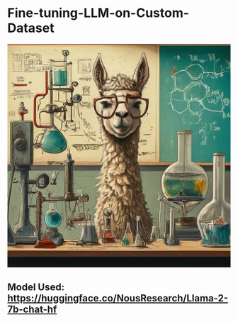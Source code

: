 # Fine-tuning-LLM-on-Custom-Dataset
!["finetuning-llama"](https://github.com/rajdas2001/Fine-tuning-LLM-on-Custom-Dataset/blob/main/ft_image.jpeg)

## Model Used: https://huggingface.co/NousResearch/Llama-2-7b-chat-hf


